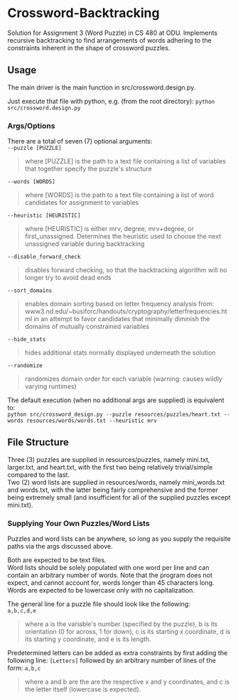 # Crossword-Backtracking
Solution for Assignment 3 (Word Puzzle) in CS 480 at ODU.
Implements recursive backtracking to find arrangements of words
adhering to the constraints inherent in the shape of crossword
puzzles.
## Usage
The main driver is the main function in src/crossword.design.py.

Just execute that file with python, e.g.
(from the root directory): `python src/crossword.design.py`
### Args/Options
There are a total of seven (7) optional arguments:  
`--puzzle [PUZZLE]`  
  > where [PUZZLE] is the path to a text file containing a list
  > of variables that together specify the puzzle's structure
  
`--words [WORDS]`  
  > where [WORDS] is the path to a text file containing a list
  > of word candidates for assignment to variables
  
`--heuristic [HEURISTIC]`  
  > where [HEURISTIC] is either mrv, degree, mrv+degree, or
  > first_unassigned. Determines the heuristic used to
  > choose the next unassigned variable during backtracking
  
`--disable_forward_check`  
  > disables forward checking, so that the backtracking algorithm
  > will no longer try to avoid dead ends
  
`--sort_domains`  
  > enables domain sorting based on letter frequency analysis from:
  > www3.nd.edu/~busiforc/handouts/cryptography/letterfrequencies.html
  > in an attempt to favor candidates that minimally diminish
  > the domains of mutually constrained variables
  
`--hide_stats`  
  > hides additional stats normally displayed underneath the solution
  
`--randomize`  
  > randomizes domain order for each variable (warning: causes wildly
  > varying runtimes)

The default execution (when no additional args are supplied) is equivalent to:  
`python src/crossword_design.py --puzzle resources/puzzles/heart.txt --words resources/words/words.txt --heuristic mrv`

## File Structure
Three (3) puzzles are supplied in resources/puzzles, namely mini.txt, larger.txt, and heart.txt, with the first two being relatively trivial/simple compared to the last.  
Two (2) word lists are supplied in resources/words, namely mini_words.txt and words.txt, with the latter being fairly comprehensive and the former being extremely small (and insufficient for all of the supplied puzzles except mini.txt).

### Supplying Your Own Puzzles/Word Lists
Puzzles and word lists can be anywhere, so long as you supply the requisite paths via the args discussed above.

Both are expected to be text files.  
Word lists should be solely populated with one word per line and can contain an arbitrary number of words. Note that the program does not expect, and cannot account for, words longer than 45 characters long. Words are expected to be lowercase only with no capitalization.


The general line for a puzzle file should look like the following:  
`a,b,c,d,e`  
> where a is the variable's number (specified by the puzzle), b is its orientation (0 for across, 1 for down), c is its starting x coordinate, d is its starting y coordinate, and e is its length.

Predetermined letters can be added as extra constraints by first adding the following line:
`[Letters]`
followed by an arbitrary number of lines of the form:
`a,b,c`
> where a and b are the are the respective x and y coordinates, and c is the letter itself (lowercase is expected).
